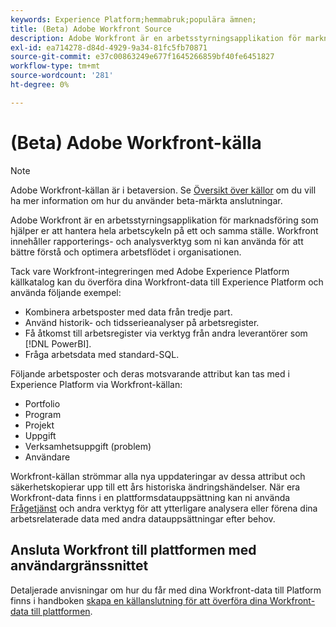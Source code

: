 ```yaml
---
keywords: Experience Platform;hemmabruk;populära ämnen;
title: (Beta) Adobe Workfront Source
description: Adobe Workfront är en arbetsstyrningsapplikation för marknadsföring som hjälper er att hantera hela arbetscykeln på ett och samma ställe. Workfront innehåller rapporterings- och analysverktyg som ni kan använda för att bättre förstå och optimera arbetsflödet i organisationen.
exl-id: ea714278-d84d-4929-9a34-81fc5fb70871
source-git-commit: e37c00863249e677f1645266859bf40fe6451827
workflow-type: tm+mt
source-wordcount: '281'
ht-degree: 0%

---
```


# (Beta) Adobe Workfront-källa

>[!NOTE]
>
>Adobe Workfront-källan är i betaversion. Se [Översikt över källor](../../home.md#terms-and-conditions) om du vill ha mer information om hur du använder beta-märkta anslutningar.

Adobe Workfront är en arbetsstyrningsapplikation för marknadsföring som hjälper er att hantera hela arbetscykeln på ett och samma ställe. Workfront innehåller rapporterings- och analysverktyg som ni kan använda för att bättre förstå och optimera arbetsflödet i organisationen.

Tack vare Workfront-integreringen med Adobe Experience Platform källkatalog kan du överföra dina Workfront-data till Experience Platform och använda följande exempel:

* Kombinera arbetsposter med data från tredje part.
* Använd historik- och tidsserieanalyser på arbetsregister.
* Få åtkomst till arbetsregister via verktyg från andra leverantörer som [!DNL PowerBI].
* Fråga arbetsdata med standard-SQL.

Följande arbetsposter och deras motsvarande attribut kan tas med i Experience Platform via Workfront-källan:

* Portfolio
* Program
* Projekt
* Uppgift
* Verksamhetsuppgift (problem)
* Användare

Workfront-källan strömmar alla nya uppdateringar av dessa attribut och säkerhetskopierar upp till ett års historiska ändringshändelser. När era Workfront-data finns i en plattformsdatauppsättning kan ni använda [Frågetjänst](../../../query-service/home.md) och andra verktyg för att ytterligare analysera eller förena dina arbetsrelaterade data med andra datauppsättningar efter behov.

## Ansluta Workfront till plattformen med användargränssnittet

Detaljerade anvisningar om hur du får med dina Workfront-data till Platform finns i handboken [skapa en källanslutning för att överföra dina Workfront-data till plattformen](../../tutorials/ui/create/adobe-applications/workfront.md).

